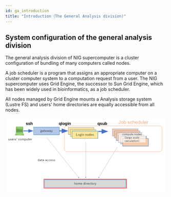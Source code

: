 ```yaml
---
id: ga_introduction
title: "Introduction（The General Analysis division)"
---
```



## System configuration of the general analysis division

The general analysis division of NIG supercomputer is a cluster configuration of bundling of many computers called nodes.

A job scheduler is a program that assigns an appropriate computer on a cluster computer system to a computation request from a user. The NIG supercomputer uses Grid Engine, the successor to Sun Grid Engine, which has been widely used in bioinformatics, as a job scheduler.

All nodes managed by Grid Engine mounts a Analysis storage system (Lustre FS) and users' home directories are equally accessible from all nodes.


![](GA_division_EN.png)
